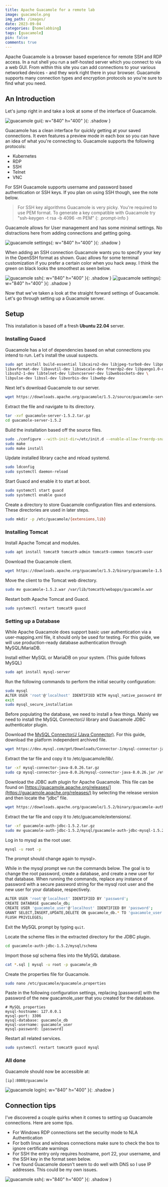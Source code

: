 ```yaml
---
title: Apache Guacamole for a remote lab
image: guacamole.png
img_path: /images/
date: 2023-09-04
categories: [homelabbing]
tags: [guacamole]
pin: false
comments: true
---
```


Apache Guacamole is a browser based experience for remote SSH and RDP access. In a nut shell you run a self-hosted server which you connect to via a web GUI. From within this site you can add connections to your various networked devices - and they work right there in your browser. Guacamole supports many connection types and encryption protocols so you're sure to find what you need. 

## An Introduction

Let's jump right in and take a look at some of the interface of Guacamole.

![guacamole gui](guacamole-gui.png){: w="840" h="400" }{: .shadow }

Guacamole has a clean interface for quickly getting at your saved connections. It even features a preview mode in each box so you can have an idea of what you're connecting to. Guacamole supports the following protocols:

- Kubernetes
- RDP
- SSH
- Telnet
- VNC

For SSH Guacamole supports username and password based authentication or SSH keys. If you plan on using SSH though, see the note below.

> For SSH key algorithms Guacamole is very picky. You're required to use PEM format. To generate a key compatible with Guacamole try "ssh-keygen -t rsa -b 4096 -m PEM"
{: .prompt-info }

Guacamole allows for User management and has some minimal settings. No distractions here from adding connections and getting going.

![guacamole settings](guacamole-connections.png){: w="840" h="400" }{: .shadow }

When adding an SSH connection Guacamole wants you to specify your key in the OpenSSH format as shown. Guac allows for some terminal customization if you prefer a certain color when you hack away. I think the green on black looks the smoothest as seen below.

![guacamole ssh](guacamole-ssh.png){: w="840" h="400" }{: .shadow }
![guacamole settings](guacamole-terminal.png){: w="840" h="400" }{: .shadow }

Now that we've taken a look at the straight forward settings of Guacamole. Let's go through setting up a Guacamole server.

## Setup

This installation is based off a fresh **Ubuntu 22.04** server.

### Installing Guacd

Guacamole has a lot of dependencies based on what connections you intend to run. Let's install the usual suspects.

```bash
sudo apt install build-essential libcairo2-dev libjpeg-turbo8-dev libpng-dev libtool-bin uuid-dev libavcodec-dev \
libavformat-dev libavutil-dev libswscale-dev freerdp2-dev libpango1.0-dev \
libssh2-1-dev libtelnet-dev libvncserver-dev libwebsockets-dev \
libpulse-dev libssl-dev libvorbis-dev libwebp-dev
```

Next let's download Guacamole to our server.

```bash
wget https://downloads.apache.org/guacamole/1.5.2/source/guacamole-server-1.5.2.tar.gz
```

Extract the file and navigate to its directory.

```bash
tar -xvf guacamole-server-1.5.2.tar.gz
cd guacamole-server-1.5.2
```

Build the installation based off the source files.

```bash
sudo ./configure --with-init-dir=/etc/init.d --enable-allow-freerdp-snapshots
sudo make
sudo make install
```
Update installed library cache and reload systemd.

```bash
sudo ldconfig
sudo systemctl daemon-reload
```
Start Guacd and enable it to start at boot.

```bash
sudo systemctl start guacd
sudo systemctl enable guacd
```
Create a directory to store Guacamole configuration files and extensions. These directories are used in later steps.
```bash
sudo mkdir -p /etc/guacamole/{extensions,lib}
```
### Installing Tomcat

Install Apache Tomcat and modules.

```bash
sudo apt install tomcat9 tomcat9-admin tomcat9-common tomcat9-user
```

Download the Guacamole client.

```bash
wget https://downloads.apache.org/guacamole/1.5.2/binary/guacamole-1.5.2.war
```

Move the client to the Tomcat web directory.

```bash
sudo mv guacamole-1.5.2.war /var/lib/tomcat9/webapps/guacamole.war
```

Restart both Apache Tomcat and Guacd.

```bash
sudo systemctl restart tomcat9 guacd
```

### Setting up a Database

While Apache Guacamole does support basic user authentication via a user-mapping.xml file, it should only be used for testing. For this guide, we will use production-ready database authentication through MySQL/MariaDB.

Install either MySQL or MariaDB on your system. (This guide follows MySQL)

```bash
sudo apt install mysql-server
```
Run the following commands to perform the initial security configuration:
```bash
sudo mysql
ALTER USER 'root'@'localhost' IDENTIFIED WITH mysql_native_password BY 'SetRootPasswordHere';
exit
sudo mysql_secure_installation
```
Before populating the database, we need to install a few things. Mainly we need to install the MySQL Connector/J library and Guacamole JDBC authenticator plugin.  

Download the [MySQL Connector/J (Java Connector)](https://dev.mysql.com/downloads/connector/j/). For this guide, download the platform independent archived file.
```bash
wget https://dev.mysql.com/get/Downloads/Connector-J/mysql-connector-java-8.0.26.tar.gz
```
Extract the tar file and copy it to /etc/guacamole/lib/.

```bash
tar -xf mysql-connector-java-8.0.26.tar.gz
sudo cp mysql-connector-java-8.0.26/mysql-connector-java-8.0.26.jar /etc/guacamole/lib/
```
Download the JDBC auth plugin for Apache Guacamole. This file can be found on [https://guacamole.apache.org/releases/](https://guacamole.apache.org/releases/) by selecting the release version and then locate the “jdbc” file.

```bash
wget https://downloads.apache.org/guacamole/1.5.2/binary/guacamole-auth-jdbc-1.5.2.tar.gz
```
Extract the tar file and copy it to /etc/guacamole/extensions/.

```bash
tar -xf guacamole-auth-jdbc-1.5.2.tar.gz
sudo mv guacamole-auth-jdbc-1.5.2/mysql/guacamole-auth-jdbc-mysql-1.5.2.jar /etc/guacamole/extensions/
```

Log in to mysql as the root user.

```bash
mysql -u root -p
```
The prompt should change again to mysql>.

While in the mysql prompt we run the commands below. The goal is to change the root password, create a database, and create a new user for that database. When running the commands, replace any instance of password with a secure password string for the mysql root user and the new user for your database, respectively.

```bash
ALTER USER 'root'@'localhost' IDENTIFIED BY 'password';
CREATE DATABASE guacamole_db;
CREATE USER 'guacamole_user'@'localhost' IDENTIFIED BY 'password';
GRANT SELECT,INSERT,UPDATE,DELETE ON guacamole_db.* TO 'guacamole_user'@'localhost';
FLUSH PRIVILEGES;
```
Exit the MySQL prompt by typing `quit`.

Locate the scheme files in the extracted directory for the JDBC plugin.

```bash
cd guacamole-auth-jdbc-1.5.2/mysql/schema
```
Import those sql schema files into the MySQL database.


```bash
cat *.sql | mysql -u root -p guacamole_db
```
Create the properties file for Guacamole.

```bash
sudo nano /etc/guacamole/guacamole.properties
```
Paste in the following configuration settings, replacing [password] with the password of the new guacamole_user that you created for the database.


```text
# MySQL properties
mysql-hostname: 127.0.0.1
mysql-port: 3306
mysql-database: guacamole_db
mysql-username: guacamole_user
mysql-password: [password]
```
Restart all related services.

```bash
sudo systemctl restart tomcat9 guacd mysql
```

### All done
Guacamole should now be accessible at:
```text
[ip]:8080/guacamole
```

![guacamole login](guacamole-login.png){: w="840" h="400" }{: .shadow }

## Connection tips

I've discovered a couple quirks when it comes to setting up Guacamole connections. Here are some tips.

- For Windows RDP connections set the security mode to NLA Authentication
- For both linux and windows connections make sure to check the box to ignore certificate warnings
- For SSH the entry only requires hostname, port 22, your username, and the SSH key in the format seen below.
- I've found Guacamole doesn't seem to do well with DNS so I use IP addresses. This could be my own issues.

![guacamole ssh](guacamole-ssh.png){: w="840" h="400" }{: .shadow }

